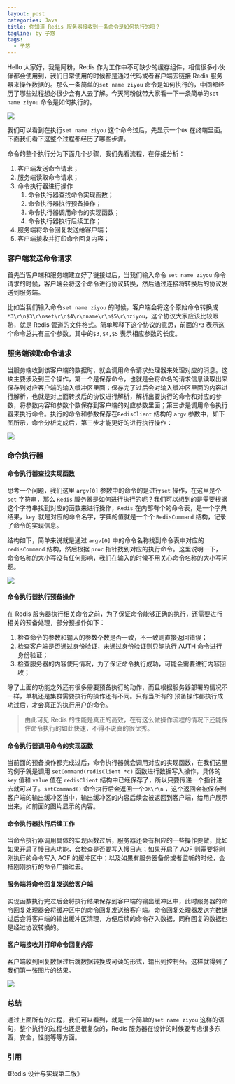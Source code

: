 ```yaml
---
layout: post
categories: Java
title: 你知道 Redis 服务器接收到一条命令是如何执行的吗？
tagline: by 子悠
tags: 
  - 子悠
---
```


Hello 大家好，我是阿粉，Redis 作为工作中不可缺少的缓存组件，相信很多小伙伴都会使用到，我们日常使用的时候都是通过代码或者客户端去链接 Redis 服务器来操作数据的。那么一条简单的`set name ziyou` 命令是如何执行的，中间都经历了哪些过程想必很少会有人去了解。今天阿粉就带大家看一下一条简单的`set name ziyou` 命令是如何执行的。

![](http://www.justdojava.com/assets/images/2019/java/image_ziyou/2021/0601/1.png)

我们可以看到在执行`set name ziyou` 这个命令过后，先显示一个`OK` 在终端里面。下面我们看下这整个过程都经历了哪些步骤。

命令的整个执行分为下面几个步骤，我们先看流程，在仔细分析：

1. 客户端发送命令请求；
2. 服务端读取命令请求；
3. 命令执行器进行操作
   1. 命令执行器查找命令实现函数；
   2. 命令执行器执行预备操作；
   3. 命令执行器调用命令的实现函数；
   4. 命令执行器执行后续工作；
4. 服务端将命令回复发送给客户端；
5. 客户端接收并打印命令回复内容；

### 客户端发送命令请求

首先当客户端和服务端建立好了链接过后，当我们输入命令 `set name ziyou` 命令请求的时候，客户端会将这个命令进行协议转换，然后通过连接将转换后的协议发送到服务端。

比如当我们输入命令`set name ziyou` 的时候，客户端会将这个原始命令转换成`*3\r\n$3\r\nset\r\n$4\r\nname\r\n$5\r\nziyou`，这个协议大家应该比较眼熟，就是 Redis 管道的文件格式。简单解释下这个协议的意思，前面的`*3` 表示这个命令总共有三个参数，其中的`$3,$4,$5` 表示相应参数的长度。

### 服务端读取命令请求

当服务端收到该客户端的数据时，就会调用命令请求处理器来处理对应的消息。这块主要涉及到三个操作，第一个是保存命令，也就是会将命名的请求信息读取出来保存到对应客户端的输入缓冲区里面；保存完了过后会对输入缓冲区里面的内容进行解析，也就是对上面转换后的协议进行解析，解析出要执行的命令和对应的参数，将参数内容和参数个数保存到客户端的对应参数里面；第三步是调用命令执行器来执行命令。执行的命令和参数保存在`RedisClient` 结构的 `argv` 参数中，如下图所示，命令分析完成后，第三步才能更好的进行执行操作：

![](http://www.justdojava.com/assets/images/2019/java/image_ziyou/2021/0601/2.png)

### 命令执行器

#### 命令执行器查找实现函数

思考一个问题，我们这里 `argv[0]` 参数中的命令的是进行`set` 操作，在这里是个 `set` 字符串，那么 `Redis` 服务器是如何进行执行的呢？我们可以想到的是需要根据这个字符串找到对应的函数来进行操作，`Redis` 在内部有个的命令表，是一个字典结果，`key `就是对应的命令名字，字典的值就是一个个 `RedisCommand` 结构，记录了命令的实现信息。

结构如下，简单来说就是通过 `argv[0]` 中的命令名称找到命令表中对应的`redisCommand` 结构，然后根据 `proc` 指针找到对应的执行命令。这里说明一下，命令名称的大小写没有任何影响，我们在输入的时候不用关心命令名称的大小写问题。

![](http://www.justdojava.com/assets/images/2019/java/image_ziyou/2021/0601/3.png)

#### 命令执行器执行预备操作

在 Redis 服务器执行相关命令之前，为了保证命令能够正确的执行，还需要进行相关的预备处理，部分预操作如下：

1. 检查命令的参数和输入的参数个数是否一致，不一致则直接返回错误；
2. 检查客户端是否通过身份验证，未通过身份验证则只能执行 AUTH 命令进行身份验证；
3. 检查服务器的内容使用情况，为了保证命令执行成功，可能会需要进行内容回收；

除了上面的功能之外还有很多需要预备执行的动作，而且根据服务器部署的情况不一样，单机还是集群需要执行的操作还有不同。只有当所有的 预备操作都执行成功过后，才会真正的执行用户的命令。

> 由此可见 Redis 的性能是真正的高效，在有这么做操作流程的情况下还能保住命令执行的如此快速，不得不说真的很优秀。

#### 命令执行器调用命令的实现函数

当前面的预备操作都完成过后，命令执行器就会调用对应的实现函数，在我们这里的例子就是调用 `setCommand(redisClient *c)` 函数进行数据写入操作，具体的 `key` 值和 `value` 值在 `redisClient` 结构中已经保存了，所以只要传递一个指针进去就可以了。`setCommand()` 命令执行后会返回一个`OK\r\n` ，这个返回会被保存到客户端的输出缓冲区当中，输出缓冲区的内容后续会被返回到客户端，给用户展示出来，如前面的图片显示的内容。

#### 命令执行器执行后续工作

当命令执行器调用具体的实现函数过后，服务器还会有相应的一些操作要做，比如如果开启了慢日志功能，会检查是否要写入慢日志；如果开启了 AOF 则需要将刚刚执行的命令写入 AOF 的缓冲区中；以及如果有服务器备份或者监听的时候，会把刚刚执行的命令广播过去。

#### 服务端将命令回复发送给客户端

实现函数执行完过后会将执行结果保存到客户端的输出缓冲区中，此时服务器的命令回复处理器会将缓冲区中的命令回复发送给客户端。命令回复处理器发送完数据过后会将客户端的输出缓冲区清理，方便后续的命令存入数据，同样回复的数据也是经过协议转换的。

#### 客户端接收并打印命令回复内容

客户端收到回复数据过后就数据转换成可读的形式，输出到控制台。这样就得到了我们第一张图片的结果。

![](http://www.justdojava.com/assets/images/2019/java/image_ziyou/2021/0601/4.png)

### 总结

通过上面所有的过程，我们可以看到，就是一个简单的`set name ziyou` 这样的语句，整个执行的过程也还是很复杂的，Redis 服务器在设计的时候要考虑很多东西，安全，性能等等方面。

### 引用

《Redis 设计与实现第二版》

